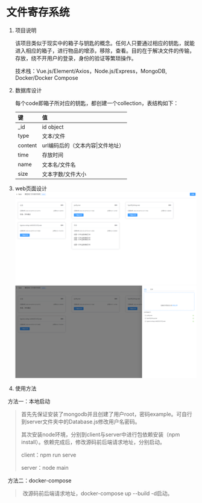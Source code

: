 # 文件寄存系统

1. 项目说明

   该项目类似于现实中的箱子与钥匙的概念。任何人只要通过相应的钥匙，就能进入相应的箱子，进行物品的增添，移除，查看。目的在于解决文件的传输，存放，绕不开用户的登录，身份的验证等繁琐操作。

   技术栈：Vue.js/Element/Axios，Node.js/Express，MongoDB,  Docker/Docker Compose

2. 数据库设计

   每个code即箱子所对应的钥匙，都创建一个collection，表结构如下：

   | 键      | 值                                |
   | ------- | --------------------------------- |
   | _id     | id object                         |
   | type    | 文本/文件                         |
   | content | url编码后的（文本内容\|文件地址） |
   | time    | 存放时间                          |
   | name    | 文本名/文件名                     |
   | size    | 文本字数/文件大小                 |
3. web页面设计
![mainPage2](.\doc\mainPage2.png)
![mainPage1](.\doc\mainPage1.png)

4. 使用方法

​	方法一：本地启动

> ​	首先先保证安装了mongodb并且创建了用户root，密码example。可自行到server文件夹中的Database.js修改用户名密码。
>
> 其次安装node环境，分别到client与server中进行包依赖安装（npm install）。依赖完成后，修改源码前后端请求地址，分别启动。
>
> client：npm run serve
>
> server：node main

​	方法二：docker-compose

> ​	改源码前后端请求地址，docker-compose up --build -d启动。
>